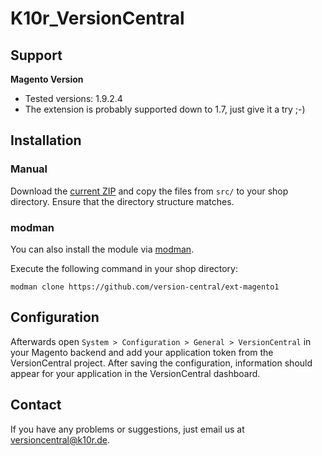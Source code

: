 # K10r_VersionCentral

## Support

**Magento Version**

* Tested versions: 1.9.2.4
* The extension is probably supported down to 1.7, just give it a try ;-)

## Installation

### Manual

Download the [current ZIP](https://github.com/version-central/ext-magento1/archive/master.zip) and copy the files from `src/` to your shop directory. Ensure that the directory structure matches.

### modman

You can also install the module via [modman](https://github.com/colinmollenhour/modman).

Execute the following command in your shop directory:

```
modman clone https://github.com/version-central/ext-magento1
```

## Configuration

Afterwards open `System > Configuration > General > VersionCentral` in your Magento backend and add your application token from the VersionCentral project. After saving the configuration, information should appear for your application in the VersionCentral dashboard.

## Contact

If you have any problems or suggestions, just email us at [versioncentral@k10r.de](mailto:versioncentral@k10r.de).